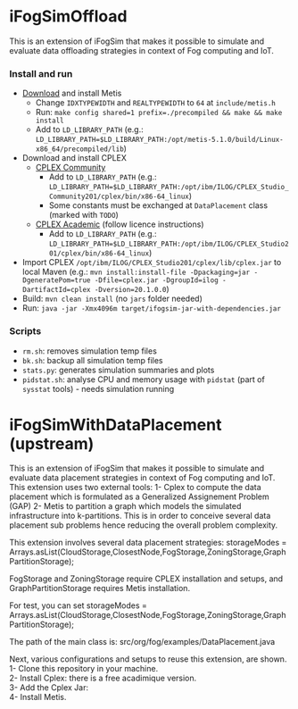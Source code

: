# iFogSimOffload
This is an extension of iFogSim that makes it possible to simulate and evaluate data offloading strategies in context of Fog computing and IoT.


### Install and run
* [Download](http://glaros.dtc.umn.edu/gkhome/metis/metis/download) and install Metis
  * Change `IDXTYPEWIDTH` and `REALTYPEWIDTH` to `64` at `include/metis.h`
  * Run: `make config shared=1 prefix=./precompiled && make && make install`
  * Add to `LD_LIBRARY_PATH` (e.g.: `LD_LIBRARY_PATH=$LD_LIBRARY_PATH:/opt/metis-5.1.0/build/Linux-x86_64/precompiled/lib`)
* Download and install CPLEX
  * [CPLEX Community](https://www.ibm.com/analytics/cplex-optimizer)
    * Add to `LD_LIBRARY_PATH` (e.g.: `LD_LIBRARY_PATH=$LD_LIBRARY_PATH:/opt/ibm/ILOG/CPLEX_Studio_Community201/cplex/bin/x86-64_linux`)
    * Some constants must be exchanged at `DataPlacement` class (marked with `TODO`)
  * [CPLEX Academic](https://community.ibm.com/community/user/datascience/blogs/xavier-nodet1/2020/07/09/cplex-free-for-students?cc=br&mhsrc=ibmsearch_a&mhq=CPLEX) (follow licence instructions)
    * Add to `LD_LIBRARY_PATH` (e.g.: `LD_LIBRARY_PATH=$LD_LIBRARY_PATH:/opt/ibm/ILOG/CPLEX_Studio201/cplex/bin/x86-64_linux`)
* Import CPLEX `/opt/ibm/ILOG/CPLEX_Studio201/cplex/lib/cplex.jar` to local Maven (e.g.: `mvn install:install-file -Dpackaging=jar -DgeneratePom=true -Dfile=cplex.jar -DgroupId=ilog -DartifactId=cplex -Dversion=20.1.0.0`)
* Build: `mvn clean install` (no `jars` folder needed)
* Run: `java -jar -Xmx4096m target/ifogsim-jar-with-dependencies.jar`

### Scripts
* `rm.sh`: removes simulation temp files 
* `bk.sh`: backup all simulation temp files
* `stats.py`: generates simulation summaries and plots
* `pidstat.sh`: analyse CPU and memory usage with `pidstat` (part of `sysstat` tools) - needs simulation running

# iFogSimWithDataPlacement (upstream)

This is an extension of iFogSim that makes it possible to simulate and evaluate data placement strategies in context of Fog computing and IoT. This extension uses two external tools:
1- Cplex to compute the data placement which is formulated as a Generalized Assignement Problem (GAP)
2- Metis to partition a graph which models the simulated infrastructure into k-partitions. This is in order to conceive several data placement sub problems hence reducing the overall problem complexity.

This extension involves several data placement strategies: storageModes = Arrays.asList(CloudStorage,ClosestNode,FogStorage,ZoningStorage,GraphPartitionStorage);

FogStorage and ZoningStorage require CPLEX installation and setups, and GraphPartitionStorage requires Metis installation.

For test, you can set storageModes = Arrays.asList(CloudStorage,ClosestNode,FogStorage,ZoningStorage,GraphPartitionStorage);

The path  of the main class is: src/org/fog/examples/DataPlacement.java

Next, various configurations and setups to reuse this extension, are shown.  
1- Clone this repository in your machine.  
2- Install Cplex: there is a free acadimique version.  
3- Add the Cplex Jar:  
4- Install Metis.  
